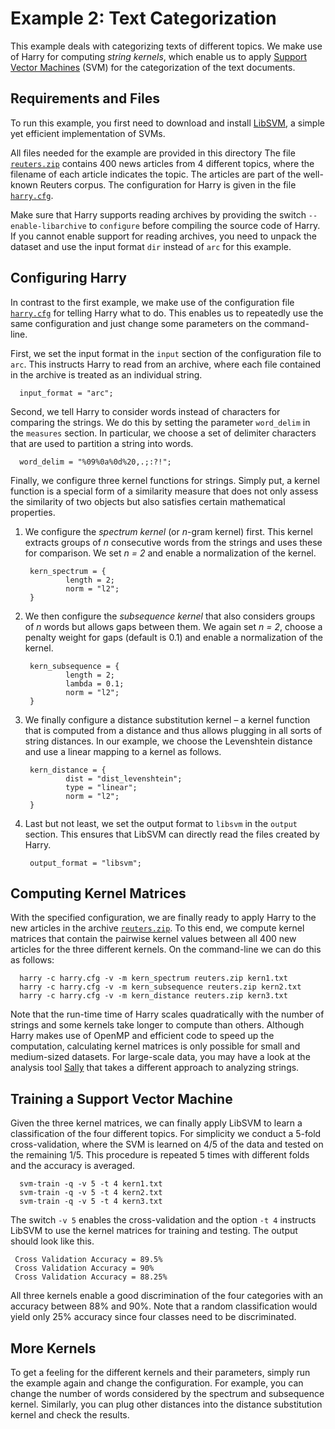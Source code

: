 # Example 2: Text Categorization

  This example deals with categorizing texts of different topics. We make
  use of Harry for computing _string kernels_, which enable us to apply
  [Support Vector
  Machines](http://en.wikipedia.org/wiki/Support_vector_machine) (SVM) for
  the categorization of the text documents.

## Requirements and Files

  To run this example, you first need to download and install
  [LibSVM](http://www.csie.ntu.edu.tw/~cjlin/libsvm/), a simple yet
  efficient implementation of SVMs.

  All files needed for the example are provided in this directory The file
  [`reuters.zip`](reuters.zip) contains 400 news articles from 4 different
  topics, where the filename of each article indicates the topic.  The
  articles are part of the well-known Reuters corpus.  The configuration for
  Harry is given in the file [`harry.cfg`](harry.cfg).

  Make sure that Harry supports reading archives by providing the switch
  `--enable-libarchive` to `configure` before compiling the source code of
  Harry.  If you cannot enable support for reading archives, you need to
  unpack the dataset and use the input format `dir` instead of `arc` for
  this example.

## Configuring Harry

  In contrast to the first example, we make use of the configuration file
  [`harry.cfg`](harry.cfg) for telling Harry what to do.  This enables us to
  repeatedly use the same configuration and just change some parameters on
  the command-line.

  First, we set the input format in the `input` section of the configuration
  file to `arc`.  This instructs Harry to read from an archive, where each
  file contained in the archive is treated as an individual string.

      input_format = "arc";

  Second, we tell Harry to consider words instead of characters for
  comparing the strings.  We do this by setting the parameter `word_delim`
  in the `measures` section.  In particular, we choose a set of delimiter
  characters that are used to partition a string into words.

      word_delim = "%09%0a%0d%20,.;:?!";

  Finally, we configure three kernel functions for strings. Simply put, a
  kernel function is a special form of a similarity measure that does not
  only assess the similarity of two objects but also satisfies certain
  mathematical properties.

  1. We configure the _spectrum kernel_ (or _n_-gram kernel)
     first.  This kernel extracts groups of _n_ consecutive words from
     the strings and uses these for comparison.  We set _n = 2_ and
     enable a normalization of the kernel.

          kern_spectrum = {
                  length = 2;
                  norm = "l2";
          }

  2. We then configure the _subsequence kernel_ that also considers
     groups of _n_ words but allows gaps between them.  We again set _n
     = 2_, choose a penalty weight for gaps (default is 0.1) and enable
     a normalization of the kernel.

          kern_subsequence = {
                  length = 2;
                  lambda = 0.1;
                  norm = "l2";
          }

  3. We finally configure a distance substitution kernel &ndash; a kernel function
     that is computed from a distance and thus allows plugging in all
     sorts of string distances.  In our example, we choose the
     Levenshtein distance and use a linear mapping to a kernel as
     follows.

          kern_distance = {
                  dist = "dist_levenshtein";
                  type = "linear";
                  norm = "l2";
          }

  4. Last but not least, we set the output format to `libsvm` in the `output`
     section.  This ensures that LibSVM can directly read the files
     created by Harry.

          output_format = "libsvm";

## Computing Kernel Matrices

  With the specified configuration, we are finally ready to apply Harry to
  the new articles in the archive [`reuters.zip`](reuters.zip).  To this
  end, we compute kernel matrices that contain the pairwise kernel values
  between all 400 new articles for the three different kernels.  On the
  command-line we can do this as follows:

      harry -c harry.cfg -v -m kern_spectrum reuters.zip kern1.txt
      harry -c harry.cfg -v -m kern_subsequence reuters.zip kern2.txt
      harry -c harry.cfg -v -m kern_distance reuters.zip kern3.txt

  Note that the run-time time of Harry scales quadratically with the number
  of strings and some kernels take longer to compute than others.  Although
  Harry makes use of OpenMP and efficient code to speed up the computation,
  calculating kernel matrices is only possible for small and medium-sized
  datasets.  For large-scale data, you may have a look at the analysis tool
  [Sally](http://www.mlsec.org/sally) that takes a different approach to
  analyzing strings.

## Training a Support Vector Machine

  Given the three kernel matrices, we can finally apply LibSVM to learn a
  classification of the four different topics.  For simplicity we conduct a
  5-fold cross-validation, where the SVM is learned on 4/5 of the data and
  tested on the remaining 1/5.  This procedure is repeated 5 times with
  different folds and the accuracy is averaged.

      svm-train -q -v 5 -t 4 kern1.txt
      svm-train -q -v 5 -t 4 kern2.txt
      svm-train -q -v 5 -t 4 kern3.txt

  The switch `-v 5` enables the cross-validation and the option `-t 4`
  instructs LibSVM to use the kernel matrices for training and testing.  The
  output should look like this.

     Cross Validation Accuracy = 89.5%
     Cross Validation Accuracy = 90%
     Cross Validation Accuracy = 88.25%

  All three kernels enable a good discrimination of the four categories with
  an accuracy between 88% and 90%.  Note that a random classification would
  yield only 25% accuracy since four classes need to be discriminated.

## More Kernels

  To get a feeling for the different kernels and their parameters, simply
  run the example again and change the configuration.  For example, you can
  change the number of words considered by the spectrum and subsequence
  kernel.  Similarly, you can plug other distances into the distance
  substitution kernel and check the results.

